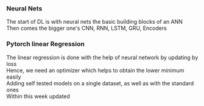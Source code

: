 ### Neural Nets
The start of DL is with neural nets the basic building blocks of an ANN<br>
Then comes the bigger one's CNN, RNN, LSTM, GRU, Encoders
### Pytorch linear Regression
The linear regression is done with the help of neural network by updating by loss<br>
Hence, we need an optimizer which helps to obtain the lower minimum easily<br>
Adding self tested models on a single dataset, as well as with the standard ones<br>
Within this week updated<br>
